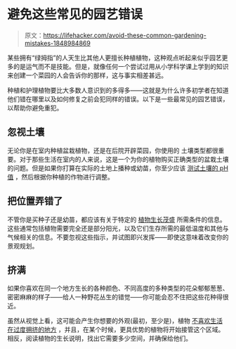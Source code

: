 # 避免这些常见的园艺错误

> 原文：<https://lifehacker.com/avoid-these-common-gardening-mistakes-1848984869>

某些拥有“绿拇指”的人天生比其他人更擅长种植植物，这种观点听起来似乎园艺更多的是运气而不是技能。但是，就像任何一个尝试过用从小学科学课上学到的知识来创建一个菜园的人会告诉你的那样，这与事实相差甚远。



种植和护理植物要比大多数人意识到的多得多——这就是为什么许多初学者在知道他们错在哪里以及如何修复之前会犯同样的错误。以下是一些最常见的园艺错误，以帮助你避免重犯。

## 忽视土壤

无论你是在室内种植盆栽植物，还是在后院开辟菜园，你使用的 土壤类型都很重要。对于那些生活在室内的人来说，这是一个为你的植物购买正确类型的盆栽土壤的问题。但是如果你打算在实际的土地上播种或幼苗，你至少应该 [测试土壤的 pH 值](https://lifehacker.com/how-and-when-to-plant-a-spring-garden-1846388049) ，然后根据你种植的作物进行调整。

## 把位置弄错了

不管你是买种子还是幼苗，都应该有关于特定的 [植物生长茂盛](https://lifehacker.com/top-10-ways-to-get-your-dream-garden-ready-this-year-1691415272) 所需条件的信息。这些通常包括植物需要完全还是部分阳光，以及它们生存所需的最低温度和其他与气候相关的信息。不要忽视这些指示，并试图即兴发挥——即使这意味着改变你的景观规划。

## 挤满

如果你喜欢在同一个地方生长的各种颜色、不同高度的多种类型的花朵郁郁葱葱、密密麻麻的样子——给人一种野花丛生的错觉——你可能会忍不住把这些花种得很近。

虽然从视觉上看，这可能会产生你想要的外观(最初，至少是)，植物 [不喜欢生活在过度拥挤的地方](https://www.hgtv.com/outdoors/gardens/planting-and-maintenance/ten-common-garden-mistakes-pictures) ，并且，在某个时候，更具优势的植物将开始接管这个区域。相反，阅读植物的生长说明，找出它需要多少空间，并确保给他们。